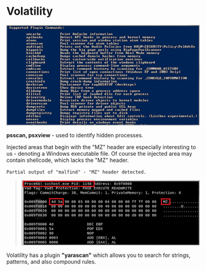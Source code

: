 # Volatility

![alt text](images/imagev.png)

**psscan, psxview** - used to identify hidden processes.   

Injected areas that begin with the "MZ" header are especially interesting to us - denoting a Windows executable file. Of course the injected area may contain shellcode, which lacks the "MZ" header.   


``` 
Partial output of "malfind" - "MZ" header detected.   
```
> ![alt text](images/imagemz.png)

Volatility has a plugin **"yarascan"** which allows you to search for strings, patterns, and also compound rules.